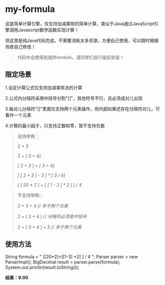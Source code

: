 # my-formula

这是简单计算引擎，仅支持加减乘除的简单计算，类似于Java通过JavaScript引擎调用Javascript数学函数实现计算！

但这里是纯Java代码完成，不需要消耗太多资源，方便自己使用，可以随时根据场景自己修改！

> 代码中会使用到插件lombok，请同学们自行提前安装！

## 限定场景

1.设定计算公式仅支持加减乘除法的计算

2.公式内分隔符采用中括号分割"[]"，其他符号不行，且必须成对儿出现

3.每对儿分隔符"[]"里面仅支持两个元素操作，但内部如果还存在分隔符对儿，可看作一个元素

4.计算的最小因子，只支持正数和零，暂不支持负数

> 支持举例：
>
>_2 + 3_
>
>_2 + [ 3 + 4]_
>
>_[ 2 + 3 ] + [ 3 + 4]_
>
>_[ [ 2 + 3 ] - 3 ] * [ 3 / 4]_
>
>_[ [ 20 * 2 ] + [ [ 1 - 3 ] * 2 ] ] / 4_

> 不支持举例：
>
>_2 + 3 + 4   // 多于两个元素_
>
>_2 + ( 3 + 4 )   // 分隔符必须是中括号_
>
>_2 + [ 3 + 4 ] + 5   // 多于两个元素_

## 使用方法

String formula = "  [[20*2]+[[1-3] *2] ] / 4 ";
Parser parser = new ParserImpl();
BigDecimal result = parser.parse(formula);
System.out.println(result.toString());

**结果：9.00**
